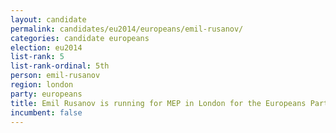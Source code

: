 ```yaml
---
layout: candidate
permalink: candidates/eu2014/europeans/emil-rusanov/
categories: candidate europeans
election: eu2014
list-rank: 5
list-rank-ordinal: 5th
person: emil-rusanov
region: london
party: europeans
title: Emil Rusanov is running for MEP in London for the Europeans Party
incumbent: false
---
```

